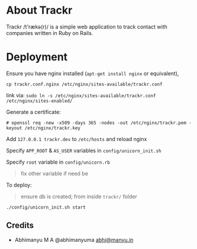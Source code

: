 # About Trackr

Trackr /t'rækə(r)/ is a simple web application to track contact with companies written in Ruby on Rails.

# Deployment

Ensure you have nginx installed (`apt-get install nginx` or equivalent), 

`cp trackr.conf.nginx /etc/nginx/sites-available/trackr.conf`

link via: `sudo ln -s /etc/nginx/sites-available/trackr.conf /etc/nginx/sites-enabled/`

Generate a certificate:

`# openssl req -new -x509 -days 365 -nodes -out /etc/nginx/trackr.pem -keyout /etc/nginx/trackr.key`

Add `127.0.0.1 trackr.dev` to `/etc/hosts` and reload nginx

Specify `APP_ROOT` & `AS_USER` variables in `config/unicorn_init.sh`

Specify `root` variable in `config/unicorn.rb`

> fix other variable if need be

To deploy:
> ensure db is created; from inside `trackr/` folder

`./config/unicorn_init.sh start`


## Credits

- Abhimanyu M A @abhimanyuma abhi@manyu.in

